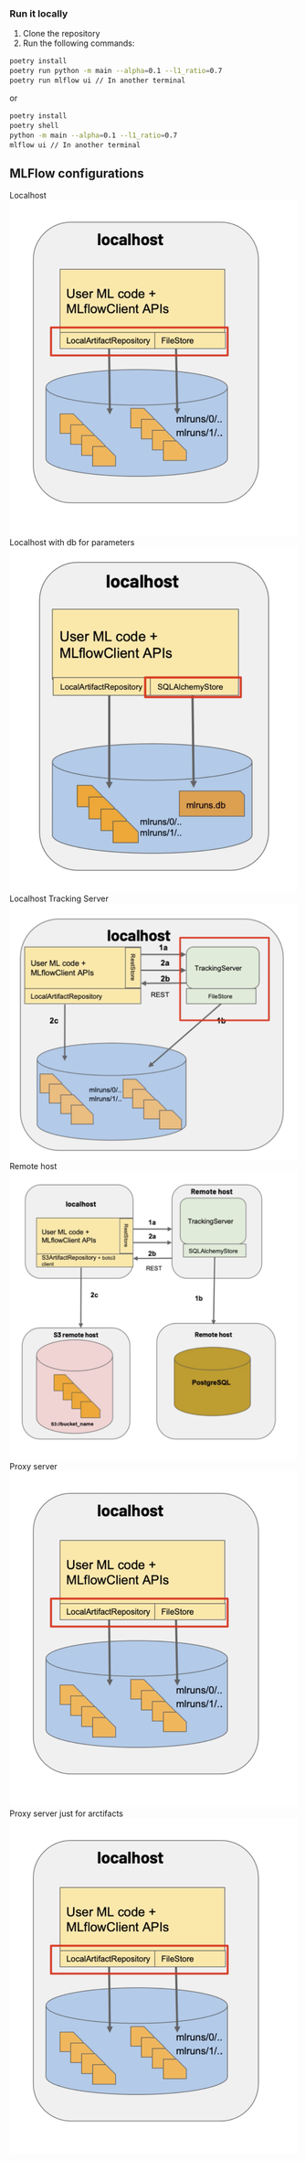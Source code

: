 ### Run it locally

1. Clone the repository
2. Run the following commands:

```bash
poetry install
poetry run python -m main --alpha=0.1 --l1_ratio=0.7
poetry run mlflow ui // In another terminal
```

or

```bash
poetry install
poetry shell
python -m main --alpha=0.1 --l1_ratio=0.7
mlflow ui // In another terminal
```

## MLFlow configurations
Localhost ![MLFlow configurations](docs/.attachments/tracking_server1.png)
Localhost with db for parameters ![MLFlow configurations](docs/.attachments/tracking_server2.png)
Localhost Tracking Server ![MLFlow configurations](docs/.attachments/tracking_server3.png)
Remote host ![MLFlow configurations](docs/.attachments/tracking_server4.png)
Proxy server ![MLFlow configurations](docs/.attachments/tracking_server1.png)
Proxy server just for arctifacts ![MLFlow configurations](docs/.attachments/tracking_server1.png)